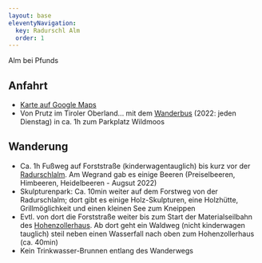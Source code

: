 ```yaml
---
layout: base
eleventyNavigation:
  key: Radurschl Alm
  order: 1
---
```



Alm bei Pfunds

## Anfahrt

- [Karte auf Google Maps](https://www.google.com/maps/d/u/0/edit?mid=1uIm3wGWuH2F3RNtZS3eJQiOAglemMPw&usp=sharing)
- Von Prutz im Tiroler Oberland... mit dem [Wanderbus](https://www.tiroler-oberland.com/de/Aktuelles/Wanderbus) (2022: jeden Dienstag) in ca. 1h zum Parkplatz Wildmoos

## Wanderung

- Ca. 1h Fußweg auf Forststraße (kinderwagentauglich) bis kurz vor der [Radurschlalm](https://www.tiroler-oberland.com/de/Ihr-Tiroler-Oberland/Tourenportal/Radurschlalm_t-18146). Am Wegrand gab es einige Beeren (Preiselbeeren, Himbeeren, Heidelbeeren - Augsut 2022)
- Skulpturenpark: Ca. 10min weiter auf dem Forstweg von der Radurschlalm; dort gibt es einige Holz-Skulpturen, eine Holzhütte, Grillmöglichkeit und einen kleinen See zum Kneippen
- Evtl. von dort die Forststraße weiter bis zum Start der Materialseilbahn des [Hohenzollerhaus](https://www.hohenzollernhaus.at/).
  Ab dort geht ein Waldweg (nicht kinderwagen tauglich) steil neben einen Wasserfall nach oben zum Hohenzollerhaus (ca. 40min)
- Kein Trinkwasser-Brunnen entlang des Wanderwegs
